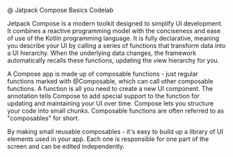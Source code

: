 @ Jatpack Compose Basics Codelab

Jetpack Compose is a modern toolkit designed to simplify UI development. It combines a reactive 
programming model with the conciseness and ease of use of the Kotlin programming language. It is 
fully declarative, meaning you describe your UI by calling a series of functions that transform data 
into a UI hierarchy. When the underlying data changes, the framework automatically recalls these 
functions, updating the view hierarchy for you.

A Compose app is made up of composable functions - just regular functions marked with @Composable, 
which can call other composable functions. A function is all you need to create a new UI component. 
The annotation tells Compose to add special support to the function for updating and maintaining 
your UI over time. Compose lets you structure your code into small chunks. Composable functions are 
often referred to as "composables" for short.

By making small reusable composables - it's easy to build up a library of UI elements used in your 
app. Each one is responsible for one part of the screen and can be edited independently.